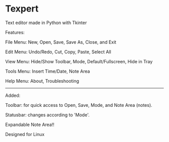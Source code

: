 # Texpert  
Text editor made in Python with Tkinter  


Features:

File Menu: New, Open, Save, Save As, Close, and Exit  

Edit Menu: Undo/Redo, Cut, Copy, Paste, Select All

View Menu: Hide/Show Toolbar, Mode, Default/Fullscreen, Hide in Tray  

Tools Menu: Insert Time/Date, Note Area  

Help Menu: About, Troubleshooting  


--------------------------------------------------------------------  

Added: 

Toolbar: for quick access to Open, Save, Mode, and Note Area (notes).  

Statusbar: changes according to 'Mode'.

Expandable Note Area!!  


Designed for Linux  





